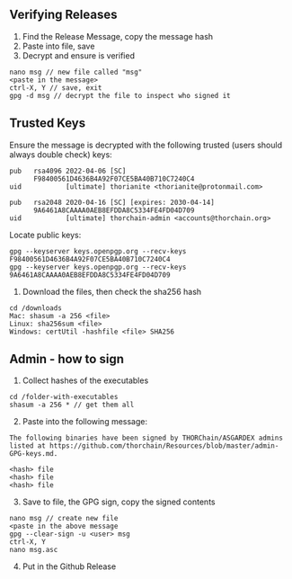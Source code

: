 ## Verifying Releases

1) Find the Release Message, copy the message hash
2) Paste into file, save
3) Decrypt and ensure is verified

```
nano msg // new file called "msg"
<paste in the message>
ctrl-X, Y // save, exit
gpg -d msg // decrypt the file to inspect who signed it
```
## Trusted Keys

Ensure the message is decrypted with the following trusted (users should always double check) keys:

```
pub   rsa4096 2022-04-06 [SC]
      F98400561D4636B4A92F07CE5BA40B710C7240C4
uid           [ultimate] thorianite <thorianite@protonmail.com>
```

```
pub   rsa2048 2020-04-16 [SC] [expires: 2030-04-14]
      9A6461A8CAAAA0AEB8EFDDA8C5334FE4FD04D709
uid           [ultimate] thorchain-admin <accounts@thorchain.org>
```

Locate public keys:
```
gpg --keyserver keys.openpgp.org --recv-keys F98400561D4636B4A92F07CE5BA40B710C7240C4
gpg --keyserver keys.openpgp.org --recv-keys 9A6461A8CAAAA0AEB8EFDDA8C5334FE4FD04D709
```


1) Download the files, then check the sha256 hash

```
cd /downloads
Mac: shasum -a 256 <file>
Linux: sha256sum <file>
Windows: certUtil -hashfile <file> SHA256
```

## Admin - how to sign

1) Collect hashes of the executables

```
cd /folder-with-executables
shasum -a 256 * // get them all
```

2) Paste into the following message:

```
The following binaries have been signed by THORChain/ASGARDEX admins listed at https://github.com/thorchain/Resources/blob/master/admin-GPG-keys.md.

<hash> file
<hash> file
<hash> file
```

3) Save to file, the GPG sign, copy the signed contents

```
nano msg // create new file
<paste in the above message
gpg --clear-sign -u <user> msg
ctrl-X, Y
nano msg.asc
```

4) Put in the Github Release

